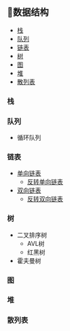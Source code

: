 ﻿## 📐数据结构 
 
 
   * [栈](#%E6%A0%88)
  * [队列](#%E9%98%9F%E5%88%97)
  * [链表](#%E9%93%BE%E8%A1%A8)
  * [树](#%E6%A0%91)
  * [图](#%E5%9B%BE)
  * [堆](#%E5%A0%86)
  * [散列表](#%E6%95%A3%E5%88%97%E8%A1%A8)
 
 
### 栈
 
### 队列
+ 循环队列
 
### 链表
+ [单向链表](/Interview-.NET/Entity/Node.cs#L6)
  + [反转单向链表](/Interview-.NET/Subject/数据结构/LinkReverse.cs)
+ [双向链表](/Interview-.NET/Entity/Node.cs#L19)
  + [反转双向链表](/Interview-.NET/Subject/数据结构/LinkReverse.cs#L91)

### 树
+ 二叉排序树 
  + AVL树
  + 红黑树
+ 霍夫曼树

### 图

### 堆

### 散列表
